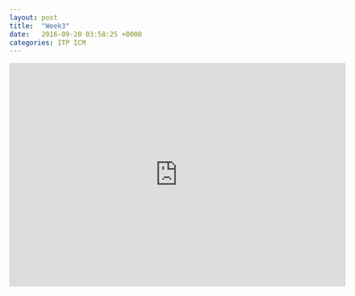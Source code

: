 ```yaml
---
layout: post
title:  "Week3"
date:   2016-09-20 03:58:25 +0000
categories: ITP ICM
---
```


<iframe src="https://itp.cgao.me/icm/w3_v1/" width="600" height="400" frameBorder="0"></iframe>
